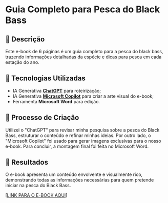 # Guia Completo para Pesca do Black Bass

## 📒 Descrição
Este e-book de 6 páginas é um guia completo para a pesca do black bass, trazendo informações detalhadas da espécie e dicas para pesca em cada estação do ano.

## 🤖 Tecnologias Utilizadas
- IA Generativa **[ChatGPT](https://chat.openai.com)** para roteirização;
- IA Generativa **[Microsoft Copilot](https://copilot.cloud.microsoft)** para criar a arte visual do e-book;
- Ferramenta **Microsoft Word** para edição.

## 🧐 Processo de Criação
Utilizei o "ChatGPT" para revisar minha pesquisa sobre a pesca do Black Bass, estruturar o conteúdo e refinar minhas ideias. Por outro lado, o "Microsoft Copilot" foi usado para gerar imagens exclusivas para o nosso e-book. Para concluir, a montagem final foi feita no Microsoft Word.

## 🚀 Resultados
O e-book apresenta um conteúdo envolvente e visualmente rico, demonstrando todas as informações necessárias para quem pretende iniciar na pesca do Black Bass.

[[LINK PARA O E-BOOK AQUI](https://github.com/fiorenucci/lab-natty-or-not/blob/main/E-Book_Black_Bass.docx)]
